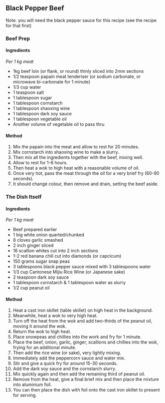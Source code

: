 ## Black Pepper Beef

Note. you will need the black pepper sauce for this recipe (see the recipe for that first)

### Beef Prep

#### Ingredients

*Per 1 kg meat*

* 1kg beef loin (or flank, or round) thinly sliced into 2mm sections
* 1/2 teaspoon papain meat tenderiser (or sodium carbonate, or microwave bi-carbonate for 1 minute)
* 1/3 cup water
* 1 teaspoon salt
* 1 tablespoon sugar
* 1 tablespoon cornstarch
* 1 tablespoon shaoxing wine
* 1 tablespoon dark soy sauce
* 1 tablespoon vegetable oil
* Another volume of vegetable oil to pass thru

#### Method

1. Mix the papain into the meat and allow to rest for 20 minutes.
1. Mix cornstarch into shaoxing wine to make a slurry.
1. Then mix all the ingredients together with the beef, mixing well.
1. Allow to rest for 1-6 hours.
1. Then heat a wok to high heat with a reasonable volume of oil.
1. Once very hot, pass the meat through the oil for a very brief fry (60-90 seconds).
1. It should change colour, then remove and drain, setting the beef aside.


### The Dish Itself

#### Ingredients

*Per 1 kg meat*

* Beef prepared earlier
* 1 big white onion quarted/chunked
* 8 cloves garlic smashed
* 2 inch ginger sliced
* 16 scallion whites cut into 2 inch sections
* 1-2 red banana chili cut into diamonds (or capcicum)
* 150 grams sugar snap peas
* 3 tablespoons black pepper sauce mixed with 3 tablespoons water
* 1/3 cup Cantonese Mijiu Rice Wine (or Japanese sake)
* 2 teaspoon dark soy sauce
* 1 tablespoon cornstarch & 1 tablespoon water as slurry
* 1/2 cup peanut oil


#### Method

1. Heat a cast iron skillet (table skillet) on high heat in the background.
1. Meanwhile, heat a wok to very high heat.
1. Turn off the heat from the wok and add two-thirds of the peanut oil, moving it around the wok.
1. Return the wok to high heat.
1. Place snowpeas and chillies into the work and fry for 1 minute.
1. Place the beef, onion, garlic, ginger, scallions and chillies into the wok, frying for an additional minute.
1. Then add the rice wine (or sake), very lightly mixing.
1. Immediately add the peppercorn sauce and water mix.
1. Stir and give a quick fry for around 15-30 seconds.
1. Add the dark soy sauce and the cornstarch slurry.
1. Mix quickly again and then add the remaining third of peanut oil.
1. Remove from the heat, give a final brief mix and then place the mixture into aluminium foil.
1. You can then place the dish with foil onto the cast iron skillet to present for serving.
